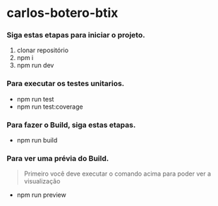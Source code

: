 # carlos-botero-btix

### Siga estas etapas para iniciar o projeto.

1. clonar repositório
2. npm i
3. npm run dev

### Para executar os testes unitarios.

- npm run test
- npm run test:coverage

### Para fazer o Build, siga estas etapas.

- npm run build

### Para ver uma prévia do Build.

> Primeiro você deve executar o comando acima para poder ver a visualização

- npm run preview
